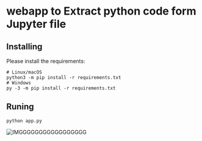 # webapp to Extract python code form Jupyter file
## Installing
Please install the requirements:
```
# Linux/macOS
python3 -m pip install -r requirements.txt
# Windows
py -3 -m pip install -r requirements.txt
```
## Runing 
```
python app.py
```
![IMGGGGGGGGGGGGGGGGG](https://user-images.githubusercontent.com/74266531/158357275-0642c79f-7773-4880-9dad-17e0512eeb6e.PNG)
